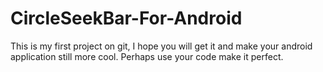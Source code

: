 # CircleSeekBar-For-Android
This  is my first project  on git, I hope you will get it and make your android application still more cool. Perhaps use your code make it perfect.
